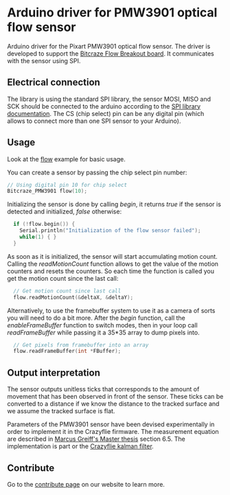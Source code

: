 # Arduino driver for PMW3901 optical flow sensor

Arduino driver for the Pixart PMW3901 optical flow sensor. The driver
is developed to support the [Bitcraze Flow Breakout board](https://wiki.bitcraze.io/breakout:flow). It communicates with
the sensor using SPI.

## Electrical connection

The library is using the standard SPI library, the sensor MOSI, MISO and SCK should be connected to the arduino according to the [SPI library documentation](https://www.arduino.cc/en/Reference/SPI). The CS (chip select) pin can be any digital pin (which allows to connect more than one SPI sensor to your Arduino).

## Usage

Look at the [flow](examples/flow/flow.ino) example for basic usage.

You can create a sensor by passing the chip select pin number:

``` C++
// Using digital pin 10 for chip select
Bitcraze_PMW3901 flow(10);
```

Initializing the sensor is done by calling *begin*, it returns *true* if the sensor is detected and initialized, *false* otherwise:

``` C++
  if (!flow.begin()) {
    Serial.println("Initialization of the flow sensor failed");
    while(1) { }
  }
```

As soon as it is initialized, the sensor will start accumulating motion count. Calling the *readMotionCount* function allows to get the value of the motion counters and resets the counters. So each time the function is called you get the motion count since the last call:

``` C++
  // Get motion count since last call
  flow.readMotionCount(&deltaX, &deltaY);
```

Alternatively, to use the framebuffer system to use it as a camera of sorts you will need to do a bit more. After the *begin* function, call the *enableFrameBuffer* function to switch modes, then in your loop call *readFrameBuffer* while passing it a 35*35 array to dump pixels into. 

``` C++
  // Get pixels from framebuffer into an array
  flow.readFrameBuffer(int *FBuffer);
```


## Output interpretation

The sensor outputs unitless ticks that corresponds to the amount of movement that has been observed in front of the sensor. These ticks can be converted to a distance if we know the distance to the tracked surface and we assume the tracked surface is flat.

Parameters of the PMW3901 sensor have been devised experimentally in order to implement it in the Crazyflie firmware. The measurement equation are described in  [Marcus Greiff's Master thesis](http://lup.lub.lu.se/luur/download?func=downloadFile&recordOId=8905295&fileOId=8905299) section 6.5. The implementation is part or the [Crazyflie kalman filter](https://github.com/bitcraze/crazyflie-firmware/blob/6308ff47ff4d4691f9b7f6f991564244c76d7910/src/modules/src/estimator_kalman.c#L1034-L1098).

## Contribute
Go to the [contribute page](https://www.bitcraze.io/contribute/) on our website to learn more.

